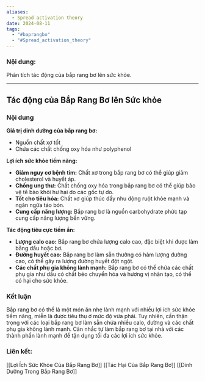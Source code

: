 ```yaml
---
aliases:
  - Spread activation theory
date: 2024-08-11
tags:
  - "#baprangbo"
  - "#Spread_activation_theory"
---
```

### Nội dung:

Phân tích tác động của bắp rang bơ lên sức khỏe.

--- 
## Tác động của Bắp Rang Bơ lên Sức khỏe

### Nội dung

**Giá trị dinh dưỡng của bắp rang bơ:**

* Nguồn chất xơ tốt
* Chứa các chất chống oxy hóa như polyphenol

**Lợi ích sức khỏe tiềm năng:**

* **Giảm nguy cơ bệnh tim:** Chất xơ trong bắp rang bơ có thể giúp giảm cholesterol và huyết áp.
* **Chống ung thư:** Chất chống oxy hóa trong bắp rang bơ có thể giúp bảo vệ tế bào khỏi hư hại do các gốc tự do.
* **Tốt cho tiêu hóa:** Chất xơ giúp thúc đẩy nhu động ruột khỏe mạnh và ngăn ngừa táo bón.
* **Cung cấp năng lượng:** Bắp rang bơ là nguồn carbohydrate phức tạp cung cấp năng lượng bền vững.

**Tác động tiêu cực tiềm ẩn:**

* **Lượng calo cao:** Bắp rang bơ chứa lượng calo cao, đặc biệt khi được làm bằng dầu hoặc bơ.
* **Đường huyết cao:** Bắp rang bơ làm sẵn thường có hàm lượng đường cao, có thể gây ra lượng đường huyết đột ngột.
* **Các chất phụ gia không lành mạnh:** Bắp rang bơ có thể chứa các chất phụ gia như dầu có chất béo chuyển hóa và hương vị nhân tạo, có thể có hại cho sức khỏe.

### Kết luận

Bắp rang bơ có thể là một món ăn nhẹ lành mạnh với nhiều lợi ích sức khỏe tiềm năng, miễn là được tiêu thụ ở mức độ vừa phải. Tuy nhiên, cần thận trọng với các loại bắp rang bơ làm sẵn chứa nhiều calo, đường và các chất phụ gia không lành mạnh. Cân nhắc tự làm bắp rang bơ tại nhà với các thành phần lành mạnh để tận dụng tối đa các lợi ích sức khỏe.



### Liên kết:
[[Lợi Ích Sức Khỏe Của Bắp Rang Bơ]]
[[Tác Hại Của Bắp Rang Bơ]]
[[Dinh Dưỡng Trong Bắp Rang Bơ]]